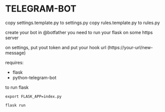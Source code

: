 # TELEGRAM-BOT

copy settings.template.py to settings.py
copy rules.template.py to rules.py

create your bot in @botfather
you need to run your flask on some https server

on settings, put yout token
and put your hook url (https://your-url/new-message)


requires:
- flask
- python-telegram-bot

to run flask

`export FLASK_APP=index.py`

`flask run`
